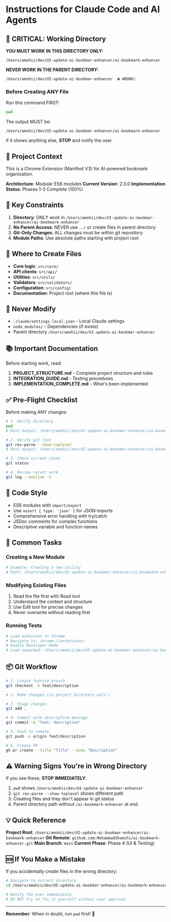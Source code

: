# Instructions for Claude Code and AI Agents

## 🚨 CRITICAL: Working Directory

**YOU MUST WORK IN THIS DIRECTORY ONLY:**
```
/Users/amohii/dev/UI-update-ai-bookmar-enhancer/ai-bookmark-enhancer
```

**NEVER WORK IN THE PARENT DIRECTORY:**
```
/Users/amohii/dev/UI-update-ai-bookmar-enhancer  ❌ WRONG!
```

### Before Creating ANY File

Run this command FIRST:
```bash
pwd
```

The output MUST be:
```
/Users/amohii/dev/UI-update-ai-bookmar-enhancer/ai-bookmark-enhancer
```

If it shows anything else, **STOP** and notify the user.

## 📁 Project Context

This is a Chrome Extension (Manifest V3) for AI-powered bookmark organization.

**Architecture**: Modular ES6 modules
**Current Version**: 2.0.0
**Implementation Status**: Phases 1-3 Complete (100%)

## 🎯 Key Constraints

1. **Directory**: ONLY work in `/Users/amohii/dev/UI-update-ai-bookmar-enhancer/ai-bookmark-enhancer`
2. **No Parent Access**: NEVER use `../` or create files in parent directory
3. **Git-Only Changes**: ALL changes must be within git repository
4. **Module Paths**: Use absolute paths starting with project root

## 📂 Where to Create Files

- **Core logic**: `src/core/`
- **API clients**: `src/api/`
- **Utilities**: `src/utils/`
- **Validators**: `src/validators/`
- **Configuration**: `src/config/`
- **Documentation**: Project root (where this file is)

## 🚫 Never Modify

- `.claude/settings.local.json` - Local Claude settings
- `node_modules/` - Dependencies (if exists)
- Parent directory `/Users/amohii/dev/UI-update-ai-bookmar-enhancer`

## 📚 Important Documentation

Before starting work, read:
1. **PROJECT_STRUCTURE.md** - Complete project structure and rules
2. **INTEGRATION_GUIDE.md** - Testing procedures
3. **IMPLEMENTATION_COMPLETE.md** - What's been implemented

## ✅ Pre-Flight Checklist

Before making ANY changes:

```bash
# 1. Verify directory
pwd
# Must output: /Users/amohii/dev/UI-update-ai-bookmar-enhancer/ai-bookmark-enhancer

# 2. Verify git root
git rev-parse --show-toplevel
# Must output: /Users/amohii/dev/UI-update-ai-bookmar-enhancer/ai-bookmark-enhancer

# 3. Check current state
git status

# 4. Review recent work
git log --oneline -5
```

## 🎨 Code Style

- ES6 modules with `import/export`
- Use `assert { type: 'json' }` for JSON imports
- Comprehensive error handling with try/catch
- JSDoc comments for complex functions
- Descriptive variable and function names

## 🔧 Common Tasks

### Creating a New Module

```bash
# Example: Creating a new utility
# Path: /Users/amohii/dev/UI-update-ai-bookmar-enhancer/ai-bookmark-enhancer/src/utils/my-util.js
```

### Modifying Existing Files

1. Read the file first with Read tool
2. Understand the context and structure
3. Use Edit tool for precise changes
4. Never overwrite without reading first

### Running Tests

```bash
# Load extension in Chrome
# Navigate to: chrome://extensions/
# Enable Developer Mode
# Load unpacked: /Users/amohii/dev/UI-update-ai-bookmar-enhancer/ai-bookmark-enhancer
```

## 📦 Git Workflow

```bash
# 1. Create feature branch
git checkout -b feat/description

# 2. Make changes (in project directory only!)

# 3. Stage changes
git add .

# 4. Commit with descriptive message
git commit -m "feat: description"

# 5. Push to remote
git push -u origin feat/description

# 6. Create PR
gh pr create --title "Title" --body "Description"
```

## ⚠️ Warning Signs You're in Wrong Directory

If you see these, **STOP IMMEDIATELY**:

1. `pwd` shows `/Users/amohii/dev/UI-update-ai-bookmar-enhancer`
2. `git rev-parse --show-toplevel` shows different path
3. Creating files and they don't appear in git status
4. Parent directory path without `/ai-bookmark-enhancer` at end

## 💡 Quick Reference

**Project Root**: `/Users/amohii/dev/UI-update-ai-bookmar-enhancer/ai-bookmark-enhancer`
**Git Remote**: `github.com:MohammadShamchi/ai-bookmark-enhancer.git`
**Main Branch**: `main`
**Current Phase**: Phase 4 (UI & Testing)

## 🆘 If You Make a Mistake

If you accidentally create files in the wrong directory:

```bash
# Navigate to correct directory
cd /Users/amohii/dev/UI-update-ai-bookmar-enhancer/ai-bookmark-enhancer

# Notify the user immediately
# DO NOT try to fix it yourself without user approval
```

---

**Remember**: When in doubt, run `pwd` first! 🎯
